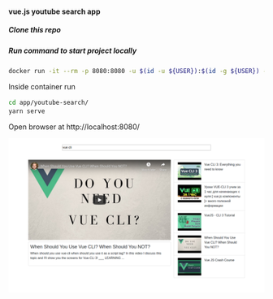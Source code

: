 #### vue.js youtube search app 

##### Clone this repo

##### Run command to start project locally
```bash
docker run -it --rm -p 8080:8080 -u $(id -u ${USER}):$(id -g ${USER}) -v ${PWD}:/app node:12 /bin/bash
```
Inside container run 
```bash
cd app/youtube-search/
yarn serve
```
Open browser at http://localhost:8080/

![App preview](app-preview.png)